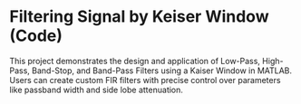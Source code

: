 # Filtering Signal by Keiser Window (Code)
 This project demonstrates the design and application of Low-Pass, High-Pass, Band-Stop, and Band-Pass Filters using a Kaiser Window in MATLAB. Users can create custom FIR filters with precise control over parameters like passband width and side lobe attenuation. 
